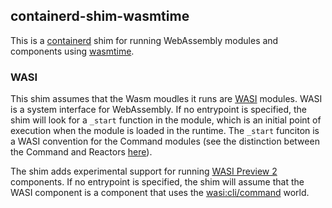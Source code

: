 ## containerd-shim-wasmtime

This is a [containerd] shim for running WebAssembly modules and components using [wasmtime].

[containerd]: https://containerd.io/
[wasmtime]: https://wasmtime.dev/

### WASI

This shim assumes that the Wasm moudles it runs are [WASI] modules. WASI is a system interface for WebAssembly. If no entrypoint is specified, the shim will look for a `_start` function in the module, which is an initial point of execution when the module is loaded in the runtime. The `_start` funciton is a WASI convention for the Command modules (see the distinction between the Command and Reactors [here]).

The shim adds experimental support for running [WASI Preview 2](https://github.com/WebAssembly/WASI/blob/main/preview2/README.md) components. If no entrypoint is specified, the shim will assume that the WASI component is a component that uses the [wasi:cli/command](https://github.com/WebAssembly/wasi-cli) world.

[WASI]: https://wasi.dev/
[here]: https://github.com/WebAssembly/WASI/issues/13